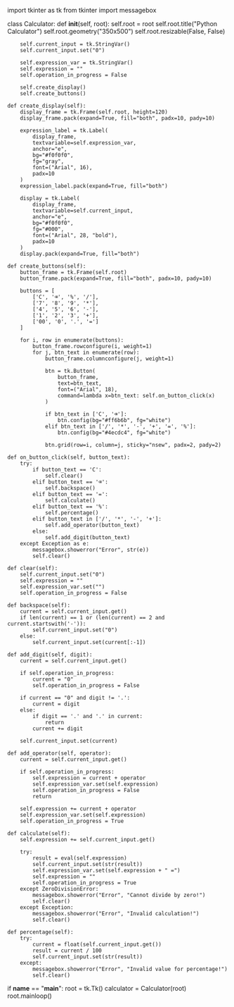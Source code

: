 import tkinter as tk
from tkinter import messagebox

class Calculator:
    def __init__(self, root):
        self.root = root
        self.root.title("Python Calculator")
        self.root.geometry("350x500")
        self.root.resizable(False, False)
        
        self.current_input = tk.StringVar()
        self.current_input.set("0")
        
        self.expression_var = tk.StringVar()   
        self.expression = ""
        self.operation_in_progress = False
        
        self.create_display()
        self.create_buttons()
        
    def create_display(self):
        display_frame = tk.Frame(self.root, height=120)
        display_frame.pack(expand=True, fill="both", padx=10, pady=10)
        
        expression_label = tk.Label(
            display_frame,
            textvariable=self.expression_var,
            anchor="e",
            bg="#f0f0f0",
            fg="gray",
            font=("Arial", 16),
            padx=10
        )
        expression_label.pack(expand=True, fill="both")
        
        display = tk.Label(
            display_frame, 
            textvariable=self.current_input, 
            anchor="e", 
            bg="#f0f0f0", 
            fg="#000", 
            font=("Arial", 28, "bold"),
            padx=10
        )
        display.pack(expand=True, fill="both")
        
    def create_buttons(self):
        button_frame = tk.Frame(self.root)
        button_frame.pack(expand=True, fill="both", padx=10, pady=10)
        
        buttons = [
            ['C', '⌫', '%', '/'],
            ['7', '8', '9', '*'],
            ['4', '5', '6', '-'],
            ['1', '2', '3', '+'],
            ['00', '0', '.', '=']
        ]
        
        for i, row in enumerate(buttons):
            button_frame.rowconfigure(i, weight=1)
            for j, btn_text in enumerate(row):
                button_frame.columnconfigure(j, weight=1)
                
                btn = tk.Button(
                    button_frame,
                    text=btn_text,
                    font=("Arial", 18),
                    command=lambda x=btn_text: self.on_button_click(x)
                )
                
                if btn_text in ['C', '⌫']:
                    btn.config(bg="#ff6b6b", fg="white")
                elif btn_text in ['/', '*', '-', '+', '=', '%']:
                    btn.config(bg="#4ecdc4", fg="white")
                
                btn.grid(row=i, column=j, sticky="nsew", padx=2, pady=2)
    
    def on_button_click(self, button_text):
        try:
            if button_text == 'C':
                self.clear()
            elif button_text == '⌫':
                self.backspace()
            elif button_text == '=':
                self.calculate()
            elif button_text == '%':
                self.percentage()
            elif button_text in ['/', '*', '-', '+']:
                self.add_operator(button_text)
            else:
                self.add_digit(button_text)
        except Exception as e:
            messagebox.showerror("Error", str(e))
            self.clear()
    
    def clear(self):
        self.current_input.set("0")
        self.expression = ""
        self.expression_var.set("")
        self.operation_in_progress = False
    
    def backspace(self):
        current = self.current_input.get()
        if len(current) == 1 or (len(current) == 2 and current.startswith('-')):
            self.current_input.set("0")
        else:
            self.current_input.set(current[:-1])
    
    def add_digit(self, digit):
        current = self.current_input.get()
        
        if self.operation_in_progress:
            current = "0"
            self.operation_in_progress = False
            
        if current == "0" and digit != '.':
            current = digit
        else:
            if digit == '.' and '.' in current:
                return
            current += digit
            
        self.current_input.set(current)
    
    def add_operator(self, operator):
        current = self.current_input.get()
        
        if self.operation_in_progress:
            self.expression = current + operator
            self.expression_var.set(self.expression)
            self.operation_in_progress = False
            return
            
        self.expression += current + operator
        self.expression_var.set(self.expression)   
        self.operation_in_progress = True
    
    def calculate(self):
        self.expression += self.current_input.get()
        
        try:
            result = eval(self.expression)
            self.current_input.set(str(result))
            self.expression_var.set(self.expression + " =")  
            self.expression = ""
            self.operation_in_progress = True
        except ZeroDivisionError:
            messagebox.showerror("Error", "Cannot divide by zero!")
            self.clear()
        except Exception:
            messagebox.showerror("Error", "Invalid calculation!")
            self.clear()
    
    def percentage(self):
        try:
            current = float(self.current_input.get())
            result = current / 100
            self.current_input.set(str(result))
        except:
            messagebox.showerror("Error", "Invalid value for percentage!")
            self.clear()

if __name__ == "__main__":
    root = tk.Tk()
    calculator = Calculator(root)
    root.mainloop()
